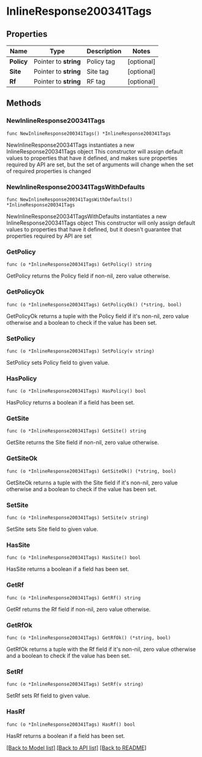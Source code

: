# InlineResponse200341Tags

## Properties

Name | Type | Description | Notes
------------ | ------------- | ------------- | -------------
**Policy** | Pointer to **string** | Policy tag | [optional] 
**Site** | Pointer to **string** | Site tag | [optional] 
**Rf** | Pointer to **string** | RF tag | [optional] 

## Methods

### NewInlineResponse200341Tags

`func NewInlineResponse200341Tags() *InlineResponse200341Tags`

NewInlineResponse200341Tags instantiates a new InlineResponse200341Tags object
This constructor will assign default values to properties that have it defined,
and makes sure properties required by API are set, but the set of arguments
will change when the set of required properties is changed

### NewInlineResponse200341TagsWithDefaults

`func NewInlineResponse200341TagsWithDefaults() *InlineResponse200341Tags`

NewInlineResponse200341TagsWithDefaults instantiates a new InlineResponse200341Tags object
This constructor will only assign default values to properties that have it defined,
but it doesn't guarantee that properties required by API are set

### GetPolicy

`func (o *InlineResponse200341Tags) GetPolicy() string`

GetPolicy returns the Policy field if non-nil, zero value otherwise.

### GetPolicyOk

`func (o *InlineResponse200341Tags) GetPolicyOk() (*string, bool)`

GetPolicyOk returns a tuple with the Policy field if it's non-nil, zero value otherwise
and a boolean to check if the value has been set.

### SetPolicy

`func (o *InlineResponse200341Tags) SetPolicy(v string)`

SetPolicy sets Policy field to given value.

### HasPolicy

`func (o *InlineResponse200341Tags) HasPolicy() bool`

HasPolicy returns a boolean if a field has been set.

### GetSite

`func (o *InlineResponse200341Tags) GetSite() string`

GetSite returns the Site field if non-nil, zero value otherwise.

### GetSiteOk

`func (o *InlineResponse200341Tags) GetSiteOk() (*string, bool)`

GetSiteOk returns a tuple with the Site field if it's non-nil, zero value otherwise
and a boolean to check if the value has been set.

### SetSite

`func (o *InlineResponse200341Tags) SetSite(v string)`

SetSite sets Site field to given value.

### HasSite

`func (o *InlineResponse200341Tags) HasSite() bool`

HasSite returns a boolean if a field has been set.

### GetRf

`func (o *InlineResponse200341Tags) GetRf() string`

GetRf returns the Rf field if non-nil, zero value otherwise.

### GetRfOk

`func (o *InlineResponse200341Tags) GetRfOk() (*string, bool)`

GetRfOk returns a tuple with the Rf field if it's non-nil, zero value otherwise
and a boolean to check if the value has been set.

### SetRf

`func (o *InlineResponse200341Tags) SetRf(v string)`

SetRf sets Rf field to given value.

### HasRf

`func (o *InlineResponse200341Tags) HasRf() bool`

HasRf returns a boolean if a field has been set.


[[Back to Model list]](../README.md#documentation-for-models) [[Back to API list]](../README.md#documentation-for-api-endpoints) [[Back to README]](../README.md)


